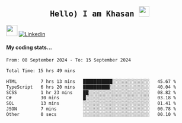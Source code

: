 <h2 align='center'><samp><strong>Hello) I am Khasan <img src="https://media.giphy.com/media/hvRJCLFzcasrR4ia7z/giphy.gif" width="28px" height="28px"></strong></samp></h2>

<img src="https://media.giphy.com/media/WUlplcMpOCEmTGBtBW/giphy.gif" width="30"> [![Linkedin](https://img.shields.io/badge/LinkedIn-Khasan%20Rashidov-blue?logo=Linkedin&logoColor=blue&labelColor=black&style=flat-square)](https://www.linkedin.com/in/khasanr)  

#### My coding stats...
<!--START_SECTION:waka-->

```txt
From: 08 September 2024 - To: 15 September 2024

Total Time: 15 hrs 49 mins

HTML         7 hrs 13 mins   ███████████░░░░░░░░░░░░░░   45.67 %
TypeScript   6 hrs 20 mins   ██████████░░░░░░░░░░░░░░░   40.04 %
SCSS         1 hr 23 mins    ██░░░░░░░░░░░░░░░░░░░░░░░   08.82 %
C#           30 mins         █░░░░░░░░░░░░░░░░░░░░░░░░   03.18 %
SQL          13 mins         ░░░░░░░░░░░░░░░░░░░░░░░░░   01.41 %
JSON         7 mins          ░░░░░░░░░░░░░░░░░░░░░░░░░   00.78 %
Other        0 secs          ░░░░░░░░░░░░░░░░░░░░░░░░░   00.10 %
```

<!--END_SECTION:waka-->

<!---
khasanrashidov/khasanrashidov is a ✨ special ✨ repository because its `README.md` (this file) appears on your GitHub profile.
You can click the Preview link to take a look at your changes.
--->
